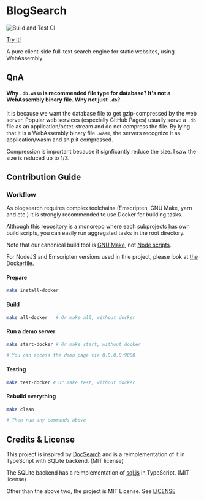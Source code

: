 # BlogSearch

![Build and Test CI](https://github.com/kbumsik/blogsearch/workflows/Build%20and%20Test%20CI/badge.svg)

[Try it!](https://kbumsik.io/blogsearch/)

A pure client-side full-text search engine for static websites, using WebAssembly.

## QnA

#### Why `.db.wasm` is recommended file type for database? It's not a WebAssembly binary file. Why not just `.db`?

It is because we want the database file to get gzip-compressed by the web server.
Popular web services (especially GitHub Pages) usually serve a `.db` file as
an application/octet-stream and do not compress the file. By lying that it is
a WebAssembly binary file `.wasm`, the servers recognize it as application/wasm
and ship it compressed.

Compression is important because it signficantly reduce the size. I saw the size
is reduced up to 1/3.

## Contribution Guide

### Workflow

As blogsearch requires complex toolchains (Emscripten, GNU Make, yarn and etc.)
it is strongly recommended to use Docker for building tasks.

Although this repository is a monorepo where each subprojects has own build scripts,
you can easily run aggregated tasks in the root directory.

Note that our canonical build tool is [GNU Make](./Makefile), not [Node scripts](./package.json).

For NodeJS and Emscripten versions used in thie project, please look at
[the Dockerfile](./Dockerfile).

#### Prepare

```bash
make install-docker
```

#### Build

```bash
make all-docker   # Or make all, without docker
```

#### Run a demo server

```bash
make start-docker # Or make start, without docker

# You can access the demo page via 0.0.0.0:9000
```

#### Testing

```bash
make test-docker # Or make test, without docker
```

#### Rebuild everything

```bash
make clean

# Then run any commands above
```

## Credits & License

This project is inspired by [DocSearch](https://docsearch.algolia.com/) and is
a reimplementation of it in TypeScript with SQLite backend. (MIT license)

The SQLite backend has a reimplementation of [sql.js](https://github.com/sql-js/sql.js)
in TypeScript. (MIT license)

Other than the above two, the project is MIT License. See [LICENSE](./LICENSE)
